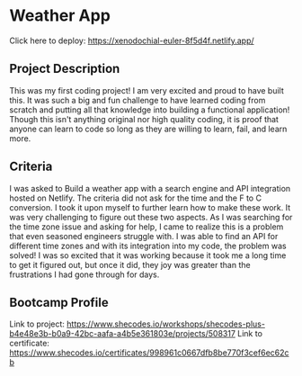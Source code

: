 # Weather App 

Click here to deploy: https://xenodochial-euler-8f5d4f.netlify.app/

## Project Description 

This was my first coding project! I am very excited and proud to have built this. It was such a big and fun challenge to have learned coding from scratch and putting all that knowledge into building a functional application! Though this isn't anything original nor high quality coding, it is proof that anyone can learn to code so long as they are willing to learn, fail, and learn more. 

## Criteria

I was asked to Build a weather app with a search engine and API integration hosted on Netlify. The criteria did not ask for the time and the F to C conversion. I took it upon myself to further learn how to make these work. It was very challenging to figure out these two aspects. As I was searching for the time zone issue and asking for help, I came to realize this is a problem that even seasoned engineers struggle with. I was able to find an API for different time zones and with its integration into my code, the problem was solved! I was so excited that it was working because it took me a long time to get it figured out, but once it did, they joy was greater than the frustrations I had gone through for days. 

## Bootcamp Profile 
Link to project: https://www.shecodes.io/workshops/shecodes-plus-b4e48e3b-b0a9-42bc-aafa-a4b5e361803e/projects/508317
Link to certificate: https://www.shecodes.io/certificates/998961c0667dfb8be770f3cef6ec62cb
